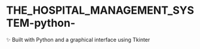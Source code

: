 # THE_HOSPITAL_MANAGEMENT_SYSTEM-python-
✨ Built with Python and a graphical interface using Tkinter
